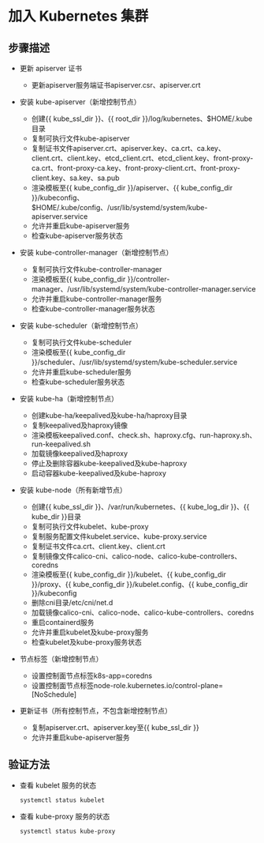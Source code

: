 # 加入 Kubernetes 集群

## 步骤描述
- 更新 apiserver 证书
  - 更新apiserver服务端证书apiserver.csr、apiserver.crt 

- 安装 kube-apiserver（新增控制节点）
  - 创建{{ kube_ssl_dir }}、{{ root_dir }}/log/kubernetes、$HOME/.kube目录
  - 复制可执行文件kube-apiserver
  - 复制证书文件apiserver.crt、apiserver.key、ca.crt、ca.key、client.crt、client.key、etcd_client.crt、etcd_client.key、front-proxy-ca.crt、front-proxy-ca.key、front-proxy-client.crt、front-proxy-client.key、sa.key、sa.pub
  - 渲染模板至{{ kube_config_dir }}/apiserver、{{ kube_config_dir }}/kubeconfig、$HOME/.kube/config、/usr/lib/systemd/system/kube-apiserver.service
  - 允许并重启kube-apiserver服务
  - 检查kube-apiserver服务状态

- 安装 kube-controller-manager（新增控制节点）
  - 复制可执行文件kube-controller-manager
  - 渲染模板至{{ kube_config_dir }}/controller-manager、/usr/lib/systemd/system/kube-controller-manager.service
  - 允许并重启kube-controller-manager服务
  - 检查kube-controller-manager服务状态

- 安装 kube-scheduler（新增控制节点）
  - 复制可执行文件kube-scheduler
  - 渲染模板至{{ kube_config_dir }}/scheduler、/usr/lib/systemd/system/kube-scheduler.service
  - 允许并重启kube-scheduler服务
  - 检查kube-scheduler服务状态

- 安装 kube-ha（新增控制节点）
  - 创建kube-ha/keepalived及kube-ha/haproxy目录
  - 复制keepalived及haproxy镜像
  - 渲染模板keepalived.conf、check.sh、haproxy.cfg、run-haproxy.sh、run-keepalived.sh
  - 加载镜像keepalived及haproxy
  - 停止及删除容器kube-keepalived及kube-haproxy
  - 启动容器kube-keepalived及kube-haproxy

- 安装 kube-node（所有新增节点）
  - 创建{{ kube_ssl_dir }}、/var/run/kubernetes、{{ kube_log_dir }}、{{ kube_dir }}目录
  - 复制可执行文件kubelet、kube-proxy
  - 复制服务配置文件kubelet.service、kube-proxy.service
  - 复制证书文件ca.crt、client.key、client.crt
  - 复制镜像文件calico-cni、calico-node、calico-kube-controllers、coredns
  - 渲染模板至{{ kube_config_dir }}/kubelet、{{ kube_config_dir }}/proxy、{{ kube_config_dir }}/kubelet.config、{{ kube_config_dir }}/kubeconfig
  - 删除cni目录/etc/cni/net.d
  - 加载镜像calico-cni、calico-node、calico-kube-controllers、coredns
  - 重启containerd服务
  - 允许并重启kubelet及kube-proxy服务
  - 检查kubelet及kube-proxy服务状态

- 节点标签（新增控制节点）
  - 设置控制面节点标签k8s-app=coredns
  - 设置控制面节点标签node-role.kubernetes.io/control-plane=[NoSchedule]

- 更新证书（所有控制节点，不包含新增控制节点）
  - 复制apiserver.crt、apiserver.key至{{ kube_ssl_dir }}
  - 允许并重启kube-apiserver服务

## 验证方法

- 查看 kubelet 服务的状态

  ```sh
  systemctl status kubelet
  ```

- 查看 kube-proxy 服务的状态

  ```sh
  systemctl status kube-proxy
  ```
